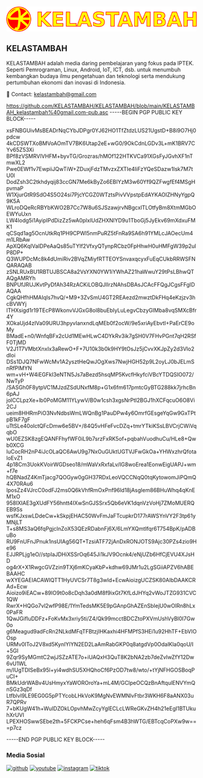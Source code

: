 ![KELASTAMBAH](/ktkt.png)
## KELASTAMBAH

KELASTAMBAH adalah media daring pembelajaran yang fokus pada IPTEK. Seperti Pemrograman, Linux, Android, IoT,  ICT, dsb. untuk menumbuh kembangkan budaya ilmu pengetahuan dan teknologi serta mendukung pertumbuhan ekonomi dan inovasi di Indonesia.

📧 Contact: kelastambah@gmail.com

https://github.com/KELASTAMBAH/KELASTAMBAH/blob/main/KELASTAMBAH_kelastambah%40gmail.com-pub.asc
-----BEGIN PGP PUBLIC KEY BLOCK-----

xsFNBGUivMsBEADrNqCYbJDPgr0YJ62HO1TfZtdzLUS21UgstD+B8i9O7Hj0pdcw
4kCDSWTXoBMVoAOmTV7BK6Utap2eE+wG0/9OkCdnLGDv3L+mK1BRV7CYv65Z53Xi
BPf8zVSMRVlVHFM+byvTG/Grozras/hMOf122HTKVCa91XGsFyJGvhXF1nTmwXL2
Pwe0EWf1v7EwpiiJQwTiW+ZDuxjFdzTMvzxZXTIe4IiFzYQeSDazw1lsk7M7tU0l
DodZsh3C2tkhdyqij83ccGN7Me6kByZo6EBIYzM3w60Yf9QZFwgfEf4MSgHpvmaP
W1XjurGtR9SdO4S5O24si7PjcYCGZ0WTztsPivVVpstpEdAYKAOIZHNyYgpQ9K5A
WLroDQeRcRBYbKWO2B7Cc7W8u6SJSzawjrvNBgcxlTLOtfyBm8XtmMGbOEWYuUxn
LW4Iodg5i1AyipIPdDizZz5wA0plxlUdZHXNlYD9u1TboGj5JyEkv69mXdxuFMK1
qCSqd1ag5OcnUtkRq1PH9CPWl5nmPuRZ5tFnRa9SA6h91YMLcJAOecUm4m1LRbAw
ApXQ6KqIVaIDPeAaQs85uTYIf2VfxyQTynpRCbz0FpHhwH0uHMFgW39p2ulP8DP+
Q3WUPDcMc8k4dUmiRiv2BVqZMiyfRTTEOYSnvaxqcyxFuEqCUkbRRWSFNQARAQAB
zSNLRUxBU1RBTUJBSCA8a2VsYXN0YW1iYWhAZ21haWwuY29tPsLBhwQTAQgAMRYh
BNPUfJRUJKvtPyDfAh34RzACKiLOBQJlIrzNAhsDBAsJCAcFFQgJCgsFFgIDAQAA
CgkQHfhHMAIqIs7hvQ/+M9+3ZvSmU4GT2REAezd2mwztDkFHq4eKzjzv3hcBVWYj
ITHXsigd1r19TEcP8WkonvVJGxG8ol8buEbIyLuLegvCbzyGIMba8vqSMXcBfr4Y
XOkaUjd4zIVa09URU3hpyvIanxndLqMEb0f2ocW/9e5xriAyEbvtI+PaErCE9oMy
BMadE+n0/WnfqBFx2cUd1MEwHLwC4DYkRv3ik7gSH0V7FHvPGnt7qH2RSfF0TjMD
V2J1T7VMbtXnxIx3aRewO+F+7U10k3b0k9HY9tOsJz5jCvvXKJpZy2d3Vlo2dIoi
DSs1DJQ7NFwWcMv1A2ysztHeQwJOgXws7NwjHGH52p9L2oyLJ0bJELmSnRfPlMYN
wm+vH+W4iEGFkI3eNTN5Js7aBezd5hsqMP5KvcfHkyfciVBcYTDQSIO072/NwTyP
/SASGh0F8ytpVC1MJzdZSdUNxfM8p+G1x6fm617pmtcGyBTG288kk7jrhcBn6pAJ
jolCCLpzXe+lb0PoMGM11YLywV/B0w1csh3xgsNrPtI2BGJ1hXCFqcuO6O8Vi2CJ
ueim8HHRmPiO3NvNdbsWmLWQnBg1PauDPw4y6OmrfGEsgeYqGw9GxTPtpB1kF7gF
uTtSLe40olctQFcDmw6e5BV+/84Q5vHFeFvcDZq+tmrYTkiKSsLBVCrjCWiVqqbO
wU0EZSK8zgEQANFFhyfWF0iL9b7srzFxRK5of+pqbahVuodhuCu/HLe8+Qwb0XCG
luCocRH2nP4iJcOLaQC6AwU9g7NxOuGUktUGTVJFwGkOa+YHWxzhrQfotaloEvZ1
4p18Cm3UokKVoirWGDseo18/mWaVxRxfaLv/IG8woErea1EonwEigUAPJ+wm+f7e
hQBNadZ4KmTjacg7QOGyw0gGH37RDxLeoVQCCNqQ0tqKytowomJiPQmQ4X70RAu6
IposZz4VJrcC0odFJ2ms0Q6kVhfRmOxPnf96ld18jAsgIem86BHuWhq4qKnEM1xO
958IXIAE3gXUdFY56hntt4IXwSnGJSSrx5Qb6eVK1dqnVzVoHj7ZMoMUERQEB9Ss
wsfKJxswLDdeCw+kSkpjEHAC50WvFmJaFTcupkrD177rAWSYnVY2F3tp61yMNjLT
T+s8MS3aQ6fqPgjclnZoX53QEzRDabnFj6X/6LmYXQmtIfqr6T754BpK/pADBuBo
RU9FnUFnJPnuk1nsUIAg56QT+TzsiATF72jAnDxRONJOTS9Ajc30PZs4zio9He96
EJJRPLjg1eO//stpIaJDHiXSSrOq645Ji1kJV9Ocnk4/eNjUZb6HfCjEVU4XJsHD
og4rX+X1RwgcGVZzin9TXj6mKCyaKbP+kdhw69JMr1u2LgSGiiAPZV6hABEBAAHC
wXYEGAEIACAWIQTT1HyUVCSr7T8g3wId+EcwAioizgUCZSK80AIbDAAKCRAd+Ecw
Aioizo9iEACw+89lO9t0o8cDqh3a0dM8f9ixGt7KfLdJHYq2vWoJTZG931CVC1QW
RwrX+HQGo7vl2wfP98E/1YmTedsMK5E9pGAnpGhAZEnSbIejU0wOlRn8hLx0PaFR
1QwJGifluDDFz+FoKvMx3xriy5ti/Z4/Qk99mcctBDCZtoPXVmUshVyBl0I7Gw0o
g6Meagud9adFcRn2NLkdMFqTFBtzjIHKaxhi4HFMPfS3HEi1u92HhTF+EbVIOOsp
URMv0IToJ2V8xd5KynIYlYN2ED2LaAmRabGKP0q8atgdVp0OdalKla0qoU/I+5GI
9Zqr9SyMGmtC2wjJSZzATE7o+iUAQxH3QuT8K2bNA2zb7deZvIwZfY12Dw6vU1WL
m/IUgTDISeBx95l+yi4wdhSU5XHQhoCf6PzOD7tw8/wto/+tYjNFHGOSBoqPuCI+
BMkUdrWABv4UsHmyxYaWOROroYa+mL4M/GClpeOCQzBnAftqulENVYmQnSGz3qDf
Ltfblvl9LE9EG0G5pPTYcobLHkVoK9MgNvEWMNlvFtbr3WKH6F8aANX03uR7QPRv
7+bKUgW41h+WuIDZOkLOpvhMwZcyYglECLcLWReGKvZH4h21eEgI1BTUkuhXrUVI
LPEXHOSwwSEbe2th+5FCKPCse+heh6qFsm4B3hWTG/EBTcqCoPXw9w==
=p7cz

-----END PGP PUBLIC KEY BLOCK-----



### Media Sosial
[<img src='https://cdn.jsdelivr.net/npm/simple-icons@3.0.1/icons/github.svg' alt='github' height='40'>](https://github.com/KELASTAMBAH)  [<img src='https://cdn.jsdelivr.net/npm/simple-icons@3.0.1/icons/youtube.svg' alt='youtube' height='40'>](https://www.youtube.com/@KELASTAMBAH/)  [<img src='https://cdn.jsdelivr.net/npm/simple-icons@3.0.1/icons/instagram.svg' alt='instagram' height='40'>](https://www.instagram.com/kelastambah/)  [<img src='https://cdn.jsdelivr.net/npm/simple-icons@3.0.1/icons/tiktok.svg' alt='tiktok' height='40'>](https://tiktok.com/@kelastambah)  

